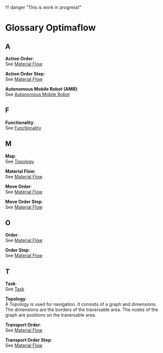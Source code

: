!!! danger "This is work in progress!"

# Glossary Optimaflow

## A

**Action Order**:<br />
See [Material Flow](./optimaflow/material_flow.md#structure)

**Action Order Step**:<br />
See [Material Flow](./optimaflow/material_flow.md#structure)

**Autonomous Mobile Robot (AMR)**:<br />
See [Autonomous Mobile Robot](./optimaflow/amr.md#autonomous-mobile-robot-amr)

## F

**Functionality**:<br />
See [Functionality](./optimaflow/amr.md#functionality)

## M

**Map**:<br />
See [Topology](#t)

**Material Flow**:<br />
See [Material Flow](./optimaflow/material_flow.md)

**Move Order**:<br />
See [Material Flow](./optimaflow/material_flow.md#structure)

**Move Order Step**:<br />
See [Material Flow](./optimaflow/material_flow.md#structure)

## O

**Order**:<br />
See [Material Flow](./optimaflow/material_flow.md#structure)

**Order Step**:<br />
See [Material Flow](./optimaflow/material_flow.md#structure)

## T

**Task**:<br />
See [Task](./optimaflow/material_flow.md#task)

**Topology**:<br />
A Topology is used for navigation.
It consists of a graph and dimensions.
The dimensions are the borders of the traversable area.
The nodes of the graph are positions on the traversable area.

**Transport Order**:<br />
See [Material Flow](./optimaflow/material_flow.md#structure)

**Transport Order Step**:<br />
See [Material Flow](./optimaflow/material_flow.md#structure)
